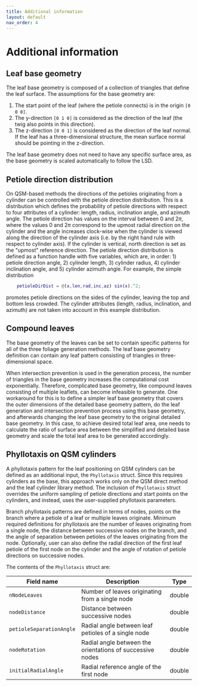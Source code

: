 ```yaml
---
title: Additional information
layout: default
nav_order: 4
---
```


# Additional information

## Leaf base geometry

The leaf base geometry is composed of a collection of triangles that define the leaf surface. The assumptions for the base geometry are:

1. The start point of the leaf (where the petiole connects) is in the origin `[0 0 0]`.
2. The y-direction `[0 1 0]` is considered as the direction of the leaf (the twig also points in this direction).
3. The z-direction `[0 0 1]` is considered as the direction of the leaf normal. If the leaf has a three-dimensional structure, the mean surface normal should be pointing in the z-direction.

The leaf base geometry does not need to have any specific surface area, as the base geometry is scaled automatically to follow the LSD.

## Petiole direction distribution

On QSM-based methods the directions of the petioles originating from a cylinder can be controlled with the petiole direction distribution. This is a distribution which defines the probability of petiole directions with respect to four attributes of a cylinder: length, radius, inclination angle, and azimuth angle. The petiole direction has values on the interval between 0 and $2\pi$, where the values 0 and $2\pi$ correspond to the upmost radial direction on the cylinder and the angle increases clock-wise when the cylinder is viewed along the direction of the cylinder axis (i.e. by the right hand rule with respect to cylinder axis). If the cylinder is vertical, north direction is set as the "upmost" reference direction. The petiole direction distribution is defined as a function handle with five variables, which are, in order: 1) petiole direction angle, 2) cylinder length, 3) cylinder radius, 4) cylinder inclination angle, and 5) cylinder azimuth angle. For example, the simple distribution

```matlab
    petioleDirDist = @(x,len,rad,inc,az) sin(x).^2;
```

promotes petiole directions on the sides of the cylinder, leaving the top and bottom less crowded. The cylinder attributes (length, radius, inclination, and azimuth) are not taken into account in this example distribution.


## Compound leaves

The base geometry of the leaves can be set to contain specific patterns for all of the three foliage generation methods. The leaf base geometry definition can contain any leaf pattern consisting of triangles in three-dimensional space.

When intersection prevention is used in the generation process, the number of triangles in the base geometry increases the computational cost exponentially. Therefore, complicated base geometry, like compound leaves consisting of multiple leaflets, can become infeasible to generate. One workaround for this is to define a simpler leaf base geometry that covers the outer dimensions of the detailed base geometry pattern, do the leaf generation and intersection prevention process using this base geometry, and afterwards changing the leaf base geometry to the original detailed base geometry. In this case, to achieve desired total leaf area, one needs to calculate the ratio of surface area between the simplified and detailed base geometry and scale the total leaf area to be generated accordingly.

## Phyllotaxis on QSM cylinders

A phyllotaxis pattern for the leaf positioning on QSM cylinders can be defined as an additional input, the `Phyllotaxis` struct. Since this requires cylinders as the base, this approach works only on the QSM direct method and the leaf cylinder library method. The inclusion of `Phyllotaxis` struct overrides the uniform sampling of petiole directions and start points on the cylinders, and instead, uses the user-supplied phyllotaxis parameters.

Branch phyllotaxis patterns are defined in terms of nodes, points on the branch where a petiole of a leaf or multiple leaves originate. Minimum required definitions for phyllotaxis are the number of leaves originating from a single node, the distance between successive nodes on the branch, and the angle of separation between petioles of the leaves originating from the node. Optionally, user can also define the radial direction of the first leaf petiole of the first node on the cylinder and the angle of rotation of petiole directions on successive nodes.

The contents of the `Phyllotaxis` struct are:

| Field name                     | Description                                               | Type   |
|--------------------------------|-----------------------------------------------------------|--------|
| `nNodeLeaves`                  | Number of leaves originating from a single node           | double |
| `nodeDistance`                 | Distance between successive nodes                         | double |
| `petioleSeparationAngle`       | Radial angle between leaf petioles of a single node       | double |
| `nodeRotation`                 | Radial angle between the orientations of successive nodes | double |
| `initialRadialAngle`           | Radial reference angle of the first node                  | double |
